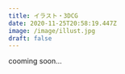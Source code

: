 ```yaml
---
title: イラスト・3DCG
date: 2020-11-25T20:58:19.447Z
image: /image/illust.jpg
draft: false
---
```

cooming soon...
